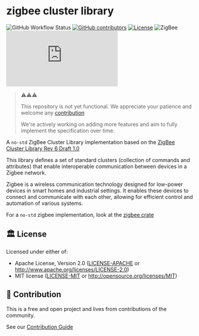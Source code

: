 # zigbee cluster library

![GitHub Workflow Status](https://img.shields.io/github/actions/workflow/status/thebino/zigbee-cluster-library/ci.yaml?style=for-the-badge)
[![GitHub contributors](https://img.shields.io/github/contributors/thebino/zigbee-cluster-library?color=success&style=for-the-badge)](https://github.com/thebino/zigbee-cluster-library/graphs/contributors)
[![License](https://img.shields.io/github/license/thebino/zigbee-cluster-library?style=for-the-badge)](./LICENSE.md)
![ZigBee](https://img.shields.io/badge/zigbee-22.1.0-blue?color=4285F4&logo=zigbee&style=for-the-badge)
[![Matrix](https://img.shields.io/matrix/zigbee:matrix.org?style=for-the-badge)](https://matrix.to/#/#zigbee:matrix.org)


> ⚠️⚠️⚠️
> 
> This repository is not yet functional. We appreciate your patience and welcome any [contribution](CONTRIBUTING.md)
>
> We're actively working on adding more features and aim to fully implement the specification over time.

A `no-std` ZigBee Cluster Library implementation based on the [ZigBee Cluster Library Rev 6 Draft 1.0](https://zigbeealliance.org/wp-content/uploads/2019/12/07-5123-06-zigbee-cluster-library-specification.pdf)

This library defines a set of standard clusters (collection of commands and attributes) that enable interoperable communication between devices in a Zigbee network.

Zigbee is a wireless communication technology designed for low-power devices in smart homes and industrial settings. 
It enables these devices to connect and communicate with each other, allowing for efficient control and automation of various systems.

For a `no-std` zigbee implementation, look at the [zigbee crate](https://github.com/thebino/zigbee-rs)

## 🏛️ License

Licensed under either of:

- Apache License, Version 2.0 ([LICENSE-APACHE](LICENSE-APACHE) or http://www.apache.org/licenses/LICENSE-2.0)
- MIT license ([LICENSE-MIT](LICENSE-MIT) or http://opensource.org/licenses/MIT)

## 🧩 Contribution

This is a free and open project and lives from contributions of the community.

See our [Contribution Guide](CONTRIBUTING.md)

